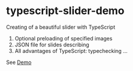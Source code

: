 # typescript-slider-demo
Creating of a beautiful slider with TypeScript

1. Optional preloading of specified images
2. JSON file for slides describing
3. All advantages of TypeScript: typechecking ...

See [Demo](http://projects.scalapro.net/typescript-slider-demo/)
